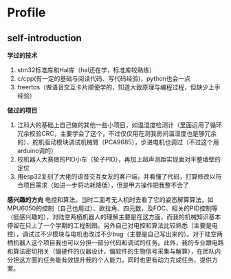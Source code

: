 # Profile
## self-introduction

**学过的技术**
1. stm32标准库和Hal库（hal还在学，标准库较熟练）
2. c/cpp(有一定的基础与阅读代码、写代码经验)，python也会一点
3. freertos（做语音交互卡片顺便学的，知道大致原理与编程过程，但缺少上手经验）

**做过的项目**
1. 江科大的基础上自己做的其他一些小项目，如温湿度检测计（里面运用了循环冗余校验CRC，主要学会了这个，不过仅仅用在测我房间温湿度也是够冗余的）、舵机驱动模块调试机械臂（PCA9685），步进电机也调过（不过这个用arduino调的）
2. 校机器人大赛做的PID小车（轮子PID），再加上超声测距实现面对平整墙壁的定位
3. 用esp32复刻了大佬的语音交互女友的客户端，并看懂了代码，打算修改以符合项目需求（如进一步将功耗降低），但是甲方操作把我整不会了

**感兴趣的方向**
  电控和算法。当时二面考无人机时去看了它的姿态解算算法，如MPU6050的控制（自己也用过）、欧拉角、四元数，及FOC、相关的PID控制等（挺感兴趣的），对陆空两栖机器人的理解主要是在这方面，而我的机械知识基本停留在只上了一个学期的工程制图。另外自己对电控和算法比较熟悉（主要是电控），调试过不少模块与电机也改过不少bug（主要是自己写出来的）。对于陆空两栖机器人这个项目我也可以分担一部分代码和调试的任务。此外，我的专业跟电路和算法密切相关（偏硬件的仪器设计，偏软件的生物信号采集与解算），在团队内分担这方面的任务能有效提升我的个人能力，同时也更有动力完成任务、提供方案。







